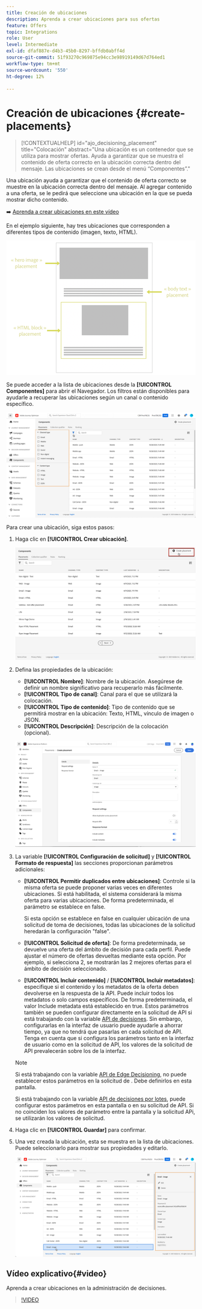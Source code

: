 ```yaml
---
title: Creación de ubicaciones
description: Aprenda a crear ubicaciones para sus ofertas
feature: Offers
topic: Integrations
role: User
level: Intermediate
exl-id: dfaf887e-d4b3-45b0-8297-bffdb0abff4d
source-git-commit: 51f93270c969875e94cc3e98919149d67d764ed1
workflow-type: tm+mt
source-wordcount: '550'
ht-degree: 12%

---
```


# Creación de ubicaciones {#create-placements}

>[!CONTEXTUALHELP]
>id="ajo_decisioning_placement"
>title="Colocación"
>abstract="Una ubicación es un contenedor que se utiliza para mostrar ofertas. Ayuda a garantizar que se muestra el contenido de oferta correcto en la ubicación correcta dentro del mensaje. Las ubicaciones se crean desde el menú “Componentes”."

Una ubicación ayuda a garantizar que el contenido de oferta correcto se muestre en la ubicación correcta dentro del mensaje. Al agregar contenido a una oferta, se le pedirá que seleccione una ubicación en la que se pueda mostrar dicho contenido.

➡️ [Aprenda a crear ubicaciones en este vídeo](#video)

En el ejemplo siguiente, hay tres ubicaciones que corresponden a diferentes tipos de contenido (imagen, texto, HTML).

![](../assets/offers_placement_schema.png)

Se puede acceder a la lista de ubicaciones desde la **[!UICONTROL Componentes]** para abrir el Navegador. Los filtros están disponibles para ayudarle a recuperar las ubicaciones según un canal o contenido específico.

![](../assets/placements_filter.png)

Para crear una ubicación, siga estos pasos:

1. Haga clic en **[!UICONTROL Crear ubicación]**.

   ![](../assets/offers_placement_creation.png)

1. Defina las propiedades de la ubicación:

   * **[!UICONTROL Nombre]**: Nombre de la ubicación. Asegúrese de definir un nombre significativo para recuperarlo más fácilmente.
   * **[!UICONTROL Tipo de canal]**: Canal para el que se utilizará la colocación.
   * **[!UICONTROL Tipo de contenido]**: Tipo de contenido que se permitirá mostrar en la ubicación: Texto, HTML, vínculo de imagen o JSON.
   * **[!UICONTROL Descripción]**: Descripción de la colocación (opcional).

   ![](../assets/offers_placement_creation_properties.png)


1. La variable **[!UICONTROL Configuración de solicitud]** y **[!UICONTROL Formato de respuesta]** las secciones proporcionan parámetros adicionales:

   * **[!UICONTROL Permitir duplicados entre ubicaciones]**: Controle si la misma oferta se puede proponer varias veces en diferentes ubicaciones. Si está habilitada, el sistema considerará la misma oferta para varias ubicaciones. De forma predeterminada, el parámetro se establece en false.

      Si esta opción se establece en false en cualquier ubicación de una solicitud de toma de decisiones, todas las ubicaciones de la solicitud heredarán la configuración &quot;false&quot;.

   * **[!UICONTROL Solicitud de oferta]**: De forma predeterminada, se devuelve una oferta del ámbito de decisión para cada perfil. Puede ajustar el número de ofertas devueltas mediante esta opción. Por ejemplo, si selecciona 2, se mostrarán las 2 mejores ofertas para el ámbito de decisión seleccionado.

   * **[!UICONTROL Incluir contenido]** / **[!UICONTROL Incluir metadatos]**: especifique si el contenido y los metadatos de la oferta deben devolverse en la respuesta de la API. Puede incluir todos los metadatos o solo campos específicos. De forma predeterminada, el valor Include metadata está establecido en true.
   Estos parámetros también se pueden configurar directamente en la solicitud de API si está trabajando con la variable [API de decisiones](https://experienceleague.adobe.com/docs/journey-optimizer/using/offer-decisioning/api-reference/offer-delivery-api/decisioning-api.html). Sin embargo, configurarlas en la interfaz de usuario puede ayudarle a ahorrar tiempo, ya que no tendrá que pasarlas en cada solicitud de API. Tenga en cuenta que si configura los parámetros tanto en la interfaz de usuario como en la solicitud de API, los valores de la solicitud de API prevalecerán sobre los de la interfaz.

   >[!NOTE]
   >
   >Si está trabajando con la variable [API de Edge Decisioning](https://experienceleague.adobe.com/docs/journey-optimizer/using/offer-decisioning/api-reference/offer-delivery-api/edge-decisioning-api.html?), no puede establecer estos parámetros en la solicitud de . Debe definirlos en esta pantalla.
   >
   >Si está trabajando con la variable [API de decisiones por lotes](../api-reference/offer-delivery-api/batch-decisioning-api.md), puede configurar estos parámetros en esta pantalla o en su solicitud de API. Si no coinciden los valores de parámetro entre la pantalla y la solicitud APi, se utilizarán los valores de solicitud.

1. Haga clic en **[!UICONTROL Guardar]** para confirmar.

1. Una vez creada la ubicación, esta se muestra en la lista de ubicaciones. Puede seleccionarlo para mostrar sus propiedades y editarlo.

   ![](../assets/placement_created.png)

## Vídeo explicativo{#video}

Aprenda a crear ubicaciones en la administración de decisiones.

>[!VIDEO](https://video.tv.adobe.com/v/329372?quality=12)

